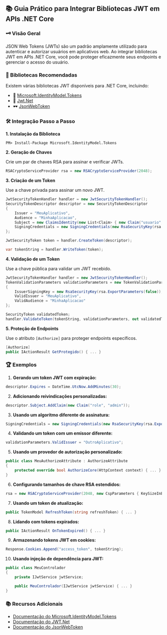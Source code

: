 ## 📚 Guia Prático para Integrar Bibliotecas JWT em APIs .NET Core

### 🗝️ Visão Geral

JSON Web Tokens (JWTs) são um padrão amplamente utilizado para autenticar e autorizar usuários em aplicativos web. Ao integrar bibliotecas JWT em APIs .NET Core, você pode proteger eficazmente seus endpoints e gerenciar o acesso do usuário.

### 🔦 Bibliotecas Recomendadas

Existem várias bibliotecas JWT disponíveis para .NET Core, incluindo:

- 🔮 [Microsoft.IdentityModel.Tokens](https://www.nuget.org/packages/Microsoft.IdentityModel.Tokens)
- 🔑 [Jwt.Net](https://www.nuget.org/packages/Jwt.Net)
- 🕶️ [JsonWebToken](https://www.nuget.org/packages/JsonWebToken)

### 🛠️ Integração Passo a Passo

**1. Instalação da Biblioteca**

```
PM> Install-Package Microsoft.IdentityModel.Tokens
```

**2. Geração de Chaves**

Crie um par de chaves RSA para assinar e verificar JWTs.

```csharp
RSACryptoServiceProvider rsa = new RSACryptoServiceProvider(2048);
```

**3. Criação de um Token**

Use a chave privada para assinar um novo JWT.

```csharp
JwtSecurityTokenHandler handler = new JwtSecurityTokenHandler();
SecurityTokenDescriptor descriptor = new SecurityTokenDescriptor
{
    Issuer = "MeuAplicativo",
    Audience = "MinhaAplicacao",
    Subject = new ClaimsIdentity(new List<Claim> { new Claim("usuario", "fulano") }),
    SigningCredentials = new SigningCredentials(new RsaSecurityKey(rsa.ExportParameters(true)), SecurityAlgorithms.RsaSha256)
};

JwtSecurityToken token = handler.CreateToken(descriptor);

var tokenString = handler.WriteToken(token);
```

**4. Validação de um Token**

Use a chave pública para validar um JWT recebido.

```csharp
JwtSecurityTokenHandler handler = new JwtSecurityTokenHandler();
TokenValidationParameters validationParameters = new TokenValidationParameters
{
    IssuerSigningKey = new RsaSecurityKey(rsa.ExportParameters(false)),
    ValidIssuer = "MeuAplicativo",
    ValidAudience = "MinhaAplicacao"
};

SecurityToken validatedToken;
handler.ValidateToken(tokenString, validationParameters, out validatedToken);
```

**5. Proteção de Endpoints**

Use o atributo `[Authorize]` para proteger endpoints específicos.

```csharp
[Authorize]
public IActionResult GetProtegido() { ... }
```

### 🏆 Exemplos

1. **Gerando um token JWT com expiração:**
```csharp
descriptor.Expires = DateTime.UtcNow.AddMinutes(30);
```

2. **Adicionando reivindicações personalizadas:**
```csharp
descriptor.Subject.AddClaim(new Claim("role", "admin"));
```

3. **Usando um algoritmo diferente de assinatura:**
```csharp
SigningCredentials = new SigningCredentials(new RsaSecurityKey(rsa.ExportParameters(true)), SecurityAlgorithms.RsaSha384)
```

4. **Validando um token com um emissor diferente:**
```csharp
validationParameters.ValidIssuer = "OutroAplicativo";
```

5. **Usando um provedor de autorização personalizado:**
```csharp
public class MeuAuthorizeAttribute : AuthorizeAttribute
{
    protected override bool AuthorizeCore(HttpContext context) { ... }
}
```

6. **Configurando tamanhos de chave RSA estendidos:**
```csharp
rsa = new RSACryptoServiceProvider(2048, new CspParameters { KeySizeInBits = 4096 });
```

7. **Usando um token de atualização:**
```csharp
public TokenModel RefreshToken(string refreshToken) { ... }
```

8. **Lidando com tokens expirados:**
```csharp
public IActionResult OnTokenExpired() { ... }
```

9. **Armazenando tokens JWT em cookies:**
```csharp
Response.Cookies.Append("access_token", tokenString);
```

10. **Usando injeção de dependência para JWT:**
```csharp
public class MeuControlador
{
    private IJwtService jwtService;

    public MeuControlador(IJwtService jwtService) { ... }
}
```

### 📚 Recursos Adicionais

- [Documentação do Microsoft.IdentityModel.Tokens](https://docs.microsoft.com/pt-br/dotnet/api/microsoft.identitymodel.tokens?view=netcore-3.1)
- [Documentação do JWT.Net](https://jwt.io/)
- [Documentação do JsonWebToken](https://github.com/auth0/jwt)